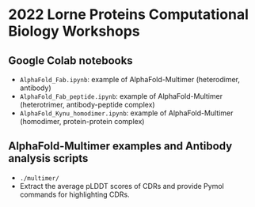 # 2022 Lorne Proteins Computational Biology Workshops
## Google Colab notebooks
- `AlphaFold_Fab.ipynb`: example of AlphaFold-Multimer (heterodimer, antibody)
- `AlphaFold_Fab_peptide.ipynb`: example of AlphaFold-Multimer (heterotrimer, antibody-peptide complex)
- `AlphaFold_Kynu_homodimer.ipynb`: example of AlphaFold-Multimer (homodimer, protein-protein complex)

## AlphaFold-Multimer examples and Antibody analysis scripts
- `./multimer/`
- Extract the average pLDDT scores of CDRs and provide Pymol commands for highlighting CDRs.

